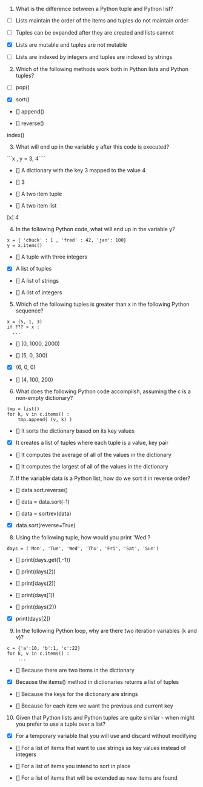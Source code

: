 1. What is the difference between a Python tuple and Python list?


- [ ] Lists maintain the order of the items and tuples do not maintain order


- [ ] Tuples can be expanded after they are created and lists cannot


- [x] Lists are mutable and tuples are not mutable


- [ ] Lists are indexed by integers and tuples are indexed by strings


2. Which of the following methods work both in Python lists and Python tuples?


- [ ] pop()


- [x] sort()


- [] append()


- [] reverse()


index()

3. What will end up in the variable y after this code is executed?

```x , y = 3, 4````

- [] A dictionary with the key 3 mapped to the value 4

- [] 3

- [] A two item tuple

- [] A two item list


[x] 4

4. In the following Python code, what will end up in the variable y?

```
x = { 'chuck' : 1 , 'fred' : 42, 'jan': 100}
y = x.items()
```


- [] A tuple with three integers


- [x] A list of tuples


- [] A list of strings


- [] A list of integers

5. Which of the following tuples is greater than x in the following Python sequence?

```
x = (5, 1, 3)
if ??? > x :
  ...
```

- [] (0, 1000, 2000) 


- [] (5, 0, 300)


- [x] (6, 0, 0) 


- [] (4, 100, 200)

6. What does the following Python code accomplish, assuming the c is a non-empty dictionary?

```
tmp = list()
for k, v in c.items() :
    tmp.append( (v, k) )
```


- [] It sorts the dictionary based on its key values


- [x] It creates a list of tuples where each tuple is a value, key pair


- [] It computes the average of all of the values in the dictionary


- [] It computes the largest of all of the values in the dictionary

7. If the variable data is a Python list, how do we sort it in reverse order?


- [] data.sort.reverse()


- [] data = data.sort(-1)


- [] data = sortrev(data)


- [x] data.sort(reverse=True)

8. Using the following tuple, how would you print 'Wed'?

```
days = ('Mon', 'Tue', 'Wed', 'Thu', 'Fri', 'Sat', 'Sun')
```

- [] print(days.get(1,-1))


- [] print(days(2))


- [] print[days(2)]


- [] print(days[1])


- [] print(days{2})


- [x] print(days[2])

9. In the following Python loop, why are there two iteration variables (k and v)?

```
c = {'a':10, 'b':1, 'c':22}
for k, v in c.items() :
    ...
```

- [] Because there are two items in the dictionary


- [x] Because the items() method in dictionaries returns a list of tuples


- [] Because the keys for the dictionary are strings


- [] Because for each item we want the previous and current key

10. Given that Python lists and Python tuples are quite similar - when might you prefer to use a tuple over a list?


- [x] For a temporary variable that you will use and discard without modifying


- [] For a list of items that want to use strings as key values instead of integers


- [] For a list of items you intend to sort in place


- [] For a list of items that will be extended as new items are found


